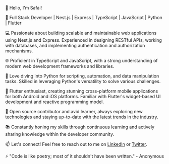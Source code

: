 👋 Hello, I'm Safal!

🚀 Full Stack Developer | Nest.js | Express | TypeScript | JavaScript | Python | Flutter

💻 Passionate about building scalable and maintainable web applications using Nest.js and Express. Experienced in designing RESTful APIs, working with databases, and implementing authentication and authorization mechanisms.

🌐 Proficient in TypeScript and JavaScript, with a strong understanding of modern web development frameworks and libraries.

🐍 Love diving into Python for scripting, automation, and data manipulation tasks. Skilled in leveraging Python's versatility to solve various challenges.

📱 Flutter enthusiast, creating stunning cross-platform mobile applications for both Android and iOS platforms. Familiar with Flutter's widget-based UI development and reactive programming model.

🌟 Open source contributor and avid learner, always exploring new technologies and staying up-to-date with the latest trends in the industry.

📚 Constantly honing my skills through continuous learning and actively sharing knowledge within the developer community.

📫 Let's connect! Feel free to reach out to me on [LinkedIn](https://www.linkedin.com/in/safal-neupane-492715206/) or [Twitter](https://twitter.com/_safaley).

⚡️ "Code is like poetry; most of it shouldn't have been written." - Anonymous
